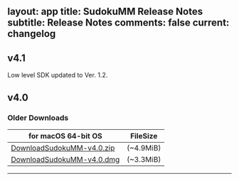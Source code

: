 layout: app
title: SudokuMM Release Notes
subtitle: Release Notes
comments: false
current: changelog
---
## v4.1
<script> GmagonUtils.$verNote('2017-09-07')</script>

Low level SDK updated to Ver. 1.2.


## v4.0
<script> GmagonUtils.$verNote('2017-06-27')</script>


### Older Downloads

for macOS 64-bit OS | FileSize
------------------------------ | -------------------------
[DownloadSudokuMM-v4.0.zip](http://www.filefactory.com/file/4ffr19r70fd3/SudokuMM-4.0.zip)    | (~4.9MiB)
[DownloadSudokuMM-v4.0.dmg](http://www.filefactory.com/file/3xes7lxo1sa9/SudokuMM-4.0.dmg)    | (~3.3MiB)

---
